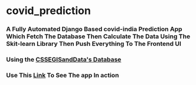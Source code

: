 # covid_prediction

### A Fully Automated Django Based covid-india Prediction App Which Fetch The Database Then Calculate The Data Using The Skit-learn Library Then Push Everything To The Frontend UI
### Using the [CSSEGISandData's Database](https://github.com/CSSEGISandData/COVID-19)
### Use This [Link](https://rishu20.pythonanywhere.com/) To See The app In action
